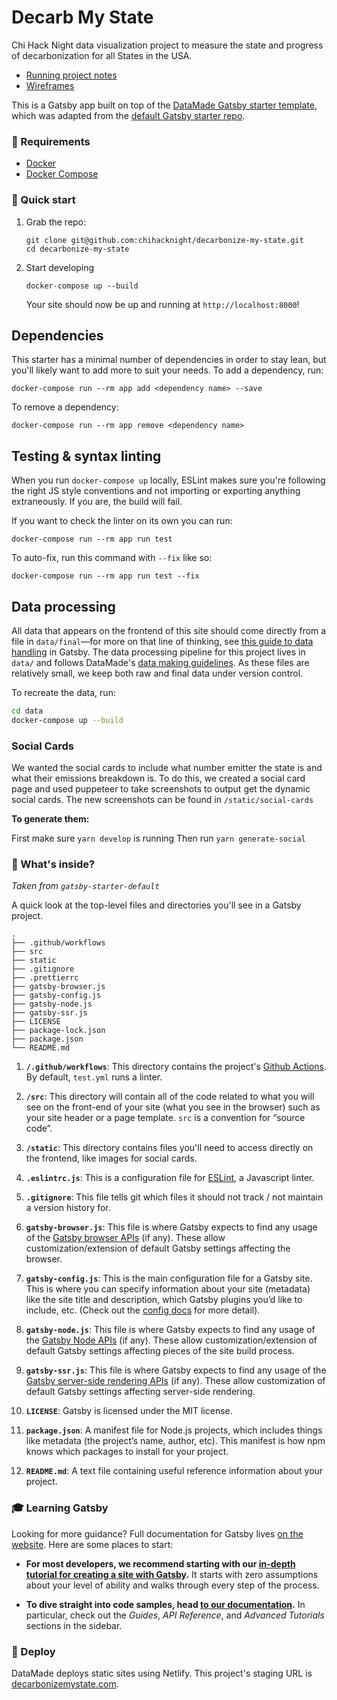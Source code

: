 # Decarb My State

Chi Hack Night data visualization project to measure the state and progress of decarbonization for all States in the USA.

- [Running project notes](https://docs.google.com/document/d/14gs7gO9YmBgIWOMd7oGXmIF1XRwfBIt8jGTOpn8udjg/edit#heading=h.n9cfl96c3r81)
- [Wireframes](https://app.moqups.com/pcSQvUMmsyAa1SN58KaKg1EKuYRs8iRX/view/page/a68639957)

This is a Gatsby app built on top of the [DataMade Gatsby starter template](https://github.com/datamade/how-to/tree/master/docker/templates), which was adapted from the [default Gatsby starter repo](https://github.com/gatsbyjs/gatsby-starter-default).

### 💾 Requirements

- [Docker](https://docs.docker.com/install/)
- [Docker Compose](https://docs.docker.com/compose/install/)

### 🚀 Quick start

1. Grab the repo:

    ```shell
    git clone git@github.com:chihacknight/decarbonize-my-state.git
    cd decarbonize-my-state
    ```

2. Start developing

    ```shell
    docker-compose up --build
    ```

    Your site should now be up and running at `http://localhost:8000`!

## Dependencies

This starter has a minimal number of dependencies in order to stay lean, but you'll likely want to add more to suit your needs. To add a dependency, run:

```shell
docker-compose run --rm app add <dependency name> --save
```

To remove a dependency:

```shell
docker-compose run --rm app remove <dependency name>
```

## Testing & syntax linting

When you run `docker-compose up` locally, ESLint makes sure you're following the right JS style conventions and not importing or exporting anything extraneously. If you are, the build will fail.

If you want to check the linter on its own you can run:

```
docker-compose run --rm app run test
```

To auto-fix, run this command with `--fix` like so:

```
docker-compose run --rm app run test --fix
```

## Data processing

All data that appears on the frontend of this site should come directly from a file in `data/final`—for more on that line of thinking, see [this guide to data handling](https://github.com/datamade/how-to/blob/master/gatsby/recharts.md#on-data-transformation) in Gatsby. The data processing pipeline for this project lives in `data/` and follows DataMade's [data making guidelines](https://github.com/datamade/data-making-guidelines). As these files are relatively small, we keep both raw and final data under version control. 

To recreate the data, run: 

```bash
cd data
docker-compose up --build
```

### Social Cards
We wanted the social cards to include what number emitter the state is and what their emissions breakdown is. To do this, we created a social card page and used puppeteer to take screenshots to output get the dynamic social cards. The new screenshots can be found in `/static/social-cards`

**To generate them:**

First make sure `yarn develop` is running
Then run `yarn generate-social`

### 🤖 What's inside?
_Taken from `gatsby-starter-default`_

A quick look at the top-level files and directories you'll see in a Gatsby project.

    .
    ├── .github/workflows
    ├── src
    ├── static
    ├── .gitignore
    ├── .prettierrc
    ├── gatsby-browser.js
    ├── gatsby-config.js
    ├── gatsby-node.js
    ├── gatsby-ssr.js
    ├── LICENSE
    ├── package-lock.json
    ├── package.json
    └── README.md

1.  **`/.github/workflows`**: This directory contains the project's [Github Actions](https://github.com/features/actions). By default, `test.yml` runs a linter.

2.  **`/src`**: This directory will contain all of the code related to what you will see on the front-end of your site (what you see in the browser) such as your site header or a page template. `src` is a convention for “source code”.

3.  **`/static`**: This directory contains files you'll need to access directly on the frontend, like images for social cards.

4.  **`.eslintrc.js`**: This is a configuration file for [ESLint](https://eslint.org/), a Javascript linter.

5. **`.gitignore`**: This file tells git which files it should not track / not maintain a version history for.

6.  **`gatsby-browser.js`**: This file is where Gatsby expects to find any usage of the [Gatsby browser APIs](https://www.gatsbyjs.org/docs/browser-apis/) (if any). These allow customization/extension of default Gatsby settings affecting the browser.

7.  **`gatsby-config.js`**: This is the main configuration file for a Gatsby site. This is where you can specify information about your site (metadata) like the site title and description, which Gatsby plugins you’d like to include, etc. (Check out the [config docs](https://www.gatsbyjs.org/docs/gatsby-config/) for more detail).

8.  **`gatsby-node.js`**: This file is where Gatsby expects to find any usage of the [Gatsby Node APIs](https://www.gatsbyjs.org/docs/node-apis/) (if any). These allow customization/extension of default Gatsby settings affecting pieces of the site build process.

9.  **`gatsby-ssr.js`**: This file is where Gatsby expects to find any usage of the [Gatsby server-side rendering APIs](https://www.gatsbyjs.org/docs/ssr-apis/) (if any). These allow customization of default Gatsby settings affecting server-side rendering.

10.  **`LICENSE`**: Gatsby is licensed under the MIT license.

11. **`package.json`**: A manifest file for Node.js projects, which includes things like metadata (the project’s name, author, etc). This manifest is how npm knows which packages to install for your project.

12. **`README.md`**: A text file containing useful reference information about your project.

### 🎓 Learning Gatsby

Looking for more guidance? Full documentation for Gatsby lives [on the website](https://www.gatsbyjs.org/). Here are some places to start:

- **For most developers, we recommend starting with our [in-depth tutorial for creating a site with Gatsby](https://www.gatsbyjs.org/tutorial/).** It starts with zero assumptions about your level of ability and walks through every step of the process.

- **To dive straight into code samples, head [to our documentation](https://www.gatsbyjs.org/docs/).** In particular, check out the _Guides_, _API Reference_, and _Advanced Tutorials_ sections in the sidebar.

### 💫 Deploy

DataMade deploys static sites using Netlify. This project's staging URL is [decarbonizemystate.com](https://decarbonizemystate.com/).

